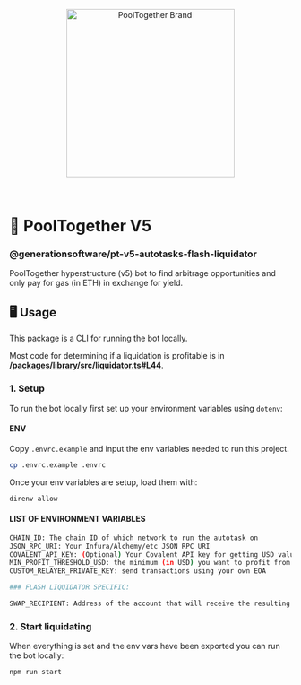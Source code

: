 <p align="center">
  <img src="https://raw.githubusercontent.com/GenerationSoftware/pt-v5-utils-js/main/img/pooltogether-logo--purple@2x.png?raw=true" alt="PoolTogether Brand" style="max-width:100%;" width="300">
</p>

<br />

# 🤖 PoolTogether V5

### @generationsoftware/pt-v5-autotasks-flash-liquidator

PoolTogether hyperstructure (v5) bot to find arbitrage opportunities and only pay for gas (in ETH) in exchange for yield.

## 🖥️ Usage

This package is a CLI for running the bot locally.

Most code for determining if a liquidation is profitable is in **[/packages/library/src/liquidator.ts#L44](../library)**.

### 1. Setup

To run the bot locally first set up your environment variables using `dotenv`:

#### ENV

Copy `.envrc.example` and input the env variables needed to run this project.

```sh
cp .envrc.example .envrc
```

Once your env variables are setup, load them with:

```sh
direnv allow
```

#### LIST OF ENVIRONMENT VARIABLES

```sh
CHAIN_ID: The chain ID of which network to run the autotask on
JSON_RPC_URI: Your Infura/Alchemy/etc JSON RPC URI
COVALENT_API_KEY: (Optional) Your Covalent API key for getting USD values of tokens
MIN_PROFIT_THRESHOLD_USD: the minimum (in USD) you want to profit from each swap (ie. 1 is $1.00)
CUSTOM_RELAYER_PRIVATE_KEY: send transactions using your own EOA

### FLASH LIQUIDATOR SPECIFIC:

SWAP_RECIPIENT: Address of the account that will receive the resulting swap tokens, can set to the relayer address or any other contract/EOA address

```

### 2. Start liquidating

When everything is set and the env vars have been exported you can run the bot locally:

```sh
npm run start
```
